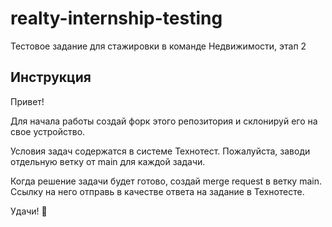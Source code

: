 # realty-internship-testing
Тестовое задание для стажировки в команде Недвижимости, этап 2

## Инструкция
Привет!

Для начала работы создай форк этого репозитория и склонируй его на свое устройство.

Условия задач содержатся в системе Технотест. Пожалуйста, заводи отдельную ветку от main для каждой задачи.

Когда решение задачи будет готово, создай merge request в ветку main. Ссылку на него отправь в качестве ответа на задание в Технотесте.

Удачи! :dizzy:
